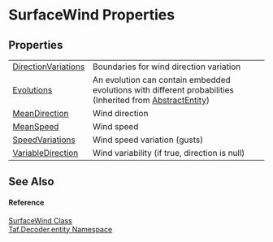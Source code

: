# SurfaceWind Properties




## Properties
<table>
<tr>
<td><a href="P_Taf_Decoder_entity_SurfaceWind_DirectionVariations.md">DirectionVariations</a></td>
<td>Boundaries for wind direction variation</td></tr>
<tr>
<td><a href="P_Taf_Decoder_entity_AbstractEntity_Evolutions.md">Evolutions</a></td>
<td>An evolution can contain embedded evolutions with different probabilities<br />(Inherited from <a href="T_Taf_Decoder_entity_AbstractEntity.md">AbstractEntity</a>)</td></tr>
<tr>
<td><a href="P_Taf_Decoder_entity_SurfaceWind_MeanDirection.md">MeanDirection</a></td>
<td>Wind direction</td></tr>
<tr>
<td><a href="P_Taf_Decoder_entity_SurfaceWind_MeanSpeed.md">MeanSpeed</a></td>
<td>Wind speed</td></tr>
<tr>
<td><a href="P_Taf_Decoder_entity_SurfaceWind_SpeedVariations.md">SpeedVariations</a></td>
<td>Wind speed variation (gusts)</td></tr>
<tr>
<td><a href="P_Taf_Decoder_entity_SurfaceWind_VariableDirection.md">VariableDirection</a></td>
<td>Wind variability (if true, direction is null)</td></tr>
</table>

## See Also


#### Reference
<a href="T_Taf_Decoder_entity_SurfaceWind.md">SurfaceWind Class</a>  
<a href="N_Taf_Decoder_entity.md">Taf.Decoder.entity Namespace</a>  
